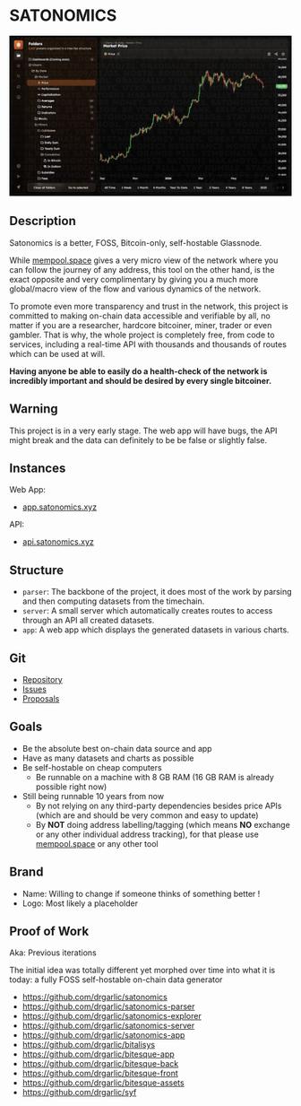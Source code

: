 # SATONOMICS

![Image of the Satonomics Web App](./assets/latest.jpg)

## Description

Satonomics is a better, FOSS, Bitcoin-only, self-hostable Glassnode.

While [mempool.space](https://mempool.space) gives a very micro view of the network where you can follow the journey of any address, this tool on the other hand, is the exact opposite and very complimentary by giving you a much more global/macro view of the flow and various dynamics of the network.

To promote even more transparency and trust in the network, this project is committed to making on-chain data accessible and verifiable by all, no matter if you are a researcher, hardcore bitcoiner, miner, trader or even gambler. That is why, the whole project is completely free, from code to services, including a real-time API with thousands and thousands of routes which can be used at will.

**Having anyone be able to easily do a health-check of the network is incredibly important and should be desired by every single bitcoiner.**

## Warning

This project is in a very early stage. The web app will have bugs, the API might break and the data can definitely to be be false or slightly false.

## Instances

Web App:

- [app.satonomics.xyz](https://app.satonomics.xyz)

API:

- [api.satonomics.xyz](https://api.satonomics.xyz)

## Structure

- `parser`: The backbone of the project, it does most of the work by parsing and then computing datasets from the timechain.
- `server`: A small server which automatically creates routes to access through an API all created datasets.
- `app`: A web app which displays the generated datasets in various charts.

## Git

- [Repository](https://codeberg.org/satonomics/satonomics)
- [Issues](https://gitworkshop.dev/r/naddr1qq99xct5dahx7mtfvdesz9thwden5te0wp6hyurvv4ex2mrp0yhxxmmdqgsfw5dacngjlahye34krvgz7u0yghhjgk7gxzl5ptm9v6n2y3sn03srqsqqqaueek2h03/issues)
- [Proposals](https://gitworkshop.dev/r/naddr1qq99xct5dahx7mtfvdesz9thwden5te0wp6hyurvv4ex2mrp0yhxxmmdqgsfw5dacngjlahye34krvgz7u0yghhjgk7gxzl5ptm9v6n2y3sn03srqsqqqaueek2h03/proposals)

## Goals

- Be the absolute best on-chain data source and app
- Have as many datasets and charts as possible
- Be self-hostable on cheap computers
  - Be runnable on a machine with 8 GB RAM (16 GB RAM is already possible right now)
- Still being runnable 10 years from now
  - By not relying on any third-party dependencies besides price APIs (which are and should be very common and easy to update)
  - By **NOT** doing address labelling/tagging (which means **NO** exchange or any other individual address tracking), for that please use [mempool.space](https://mempool.space) or any other tool

## Brand

- Name: Willing to change if someone thinks of something better !
- Logo: Most likely a placeholder

## Proof of Work

Aka: Previous iterations

The initial idea was totally different yet morphed over time into what it is today: a fully FOSS self-hostable on-chain data generator

- https://github.com/drgarlic/satonomics
- https://github.com/drgarlic/satonomics-parser
- https://github.com/drgarlic/satonomics-explorer
- https://github.com/drgarlic/satonomics-server
- https://github.com/drgarlic/satonomics-app
- https://github.com/drgarlic/bitalisys
- https://github.com/drgarlic/bitesque-app
- https://github.com/drgarlic/bitesque-back
- https://github.com/drgarlic/bitesque-front
- https://github.com/drgarlic/bitesque-assets
- https://github.com/drgarlic/syf
